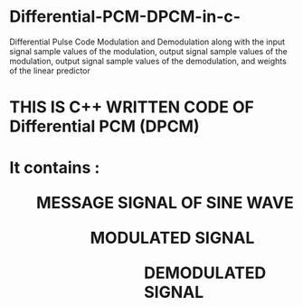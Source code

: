 # Differential-PCM-DPCM-in-c-
Differential Pulse Code Modulation and Demodulation along with the input signal sample values of the modulation, output signal sample values of the modulation, output signal sample values of the demodulation, and weights of the linear predictor



<h1> THIS IS C++ WRITTEN CODE OF  Differential PCM (DPCM) <h1>

It contains :
<ul> MESSAGE SIGNAL OF SINE WAVE <ul>
<ul> MODULATED SIGNAL <ul>
<ul> DEMODULATED SIGNAL <ul>
